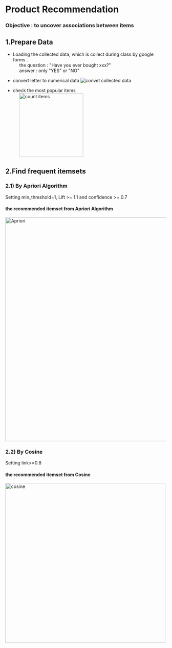 # Product Recommendation 
### Objective : to uncover associations between items

## 1.Prepare Data
- Loading the collected data, which is collect during class by google forms .<br>
&nbsp;&nbsp;&nbsp;&nbsp; the question : "Have you ever bought xxx?" <br>
&nbsp;&nbsp;&nbsp;&nbsp;    answer    :  only "YES" or "NO"
    
    
- convert letter to numerical data 
![convet collected data](https://user-images.githubusercontent.com/56682174/147476812-2f29dd65-f0cf-4f10-b0f6-79bc4f166a03.png)
- check the most popular items <br>
&nbsp;&nbsp;&nbsp;&nbsp; <img width="200" alt="count items" src="https://user-images.githubusercontent.com/56682174/147598357-98b8687f-1e30-422c-87b7-625f2921cc8e.png">


## 2.Find frequent itemsets
### 2.1) By Apriori Algorithm
Setting min_threshold=1, Lift >= 1.1 and confidence >= 0.7

#### the recommended itemset from Apriori Algorithm
<img width="700" alt="Apriori" src="https://user-images.githubusercontent.com/56682174/147598552-070af1e5-8230-4952-b77a-c9ae4358913e.png">


### 2.2) By Cosine
Setting link>=0.8

#### the recommended itemset from Cosine

<img width="500" alt="cosine" src="https://user-images.githubusercontent.com/56682174/147598736-2b00b7b1-3edc-4960-b412-ee61fd30e304.png">
